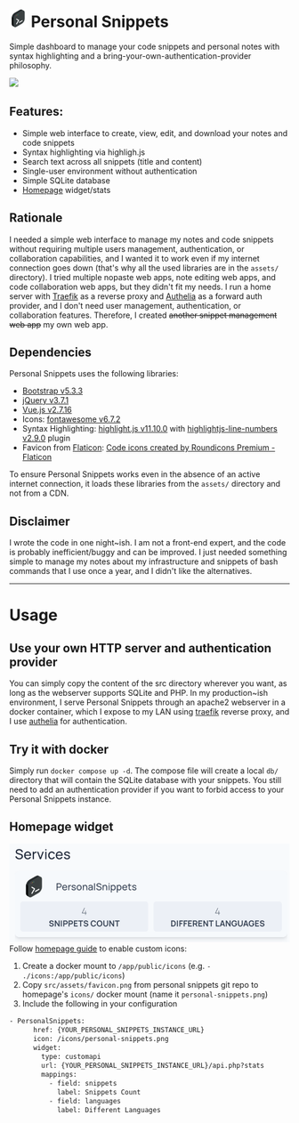 # <img src="https://github.com/Maiux92/personal-snippets/raw/refs/heads/main/src/assets/favicon.png" border="0" width="32px"> Personal Snippets
Simple dashboard to manage your code snippets and personal notes with syntax highlighting and a bring-your-own-authentication-provider philosophy.

![](https://github.com/Maiux92/personal-snippets/raw/refs/heads/main/misc/screen.gif)

## Features:
- Simple web interface to create, view, edit, and download your notes and code snippets
- Syntax highlighting via highligh.js
- Search text across all snippets (title and content)
- Single-user environment without authentication
- Simple SQLite database
- [Homepage](https://github.com/gethomepage/homepage) widget/stats

## Rationale
I needed a simple web interface to manage my notes and code snippets without requiring multiple users management, authentication, or collaboration capabilities, and I wanted it to work even if my internet connection goes down (that's why all the used libraries are in the `assets/` directory). I tried multiple nopaste web apps, note editing web apps, and code collaboration web apps, but they didn't fit my needs.
I run a home server with [Traefik](https://traefik.io/traefik/) as a reverse proxy and [Authelia](https://www.authelia.com/) as a forward auth provider, and I don't need user management, authentication, or collaboration features. Therefore, I created ~~another snippet management web app~~ my own web app.

## Dependencies
Personal Snippets uses the following libraries:
- [Bootstrap v5.3.3](https://getbootstrap.com/)
- [jQuery v3.7.1](https://jquery.com/)
- [Vue.js v2.7.16](https://vuejs.org/)
- Icons: [fontawesome v6.7.2](https://fontawesome.com/)
- Syntax Highlighting: [highlight.js v11.10.0](https://highlightjs.org/) with [highlightjs-line-numbers v2.9.0](https://github.com/wcoder/highlightjs-line-numbers.js) plugin
- Favicon from [Flaticon](https://www.flaticon.con): [Code icons created by Roundicons Premium - Flaticon](https://www.flaticon.com/free-icons/code)

To ensure Personal Snippets works even in the absence of an active internet connection, it loads these libraries from the `assets/` directory and not from a CDN.

## Disclaimer
I wrote the code in one night~ish. I am not a front-end expert, and the code is probably inefficient/buggy and can be improved. I just needed something simple to manage my notes about my infrastructure and snippets of bash commands that I use once a year, and I didn't like the alternatives. 

---
# Usage
## Use your own HTTP server and authentication provider
You can simply copy the content of the src directory wherever you want, as long as the webserver supports SQLite and PHP.
In my production~ish environment, I serve Personal Snippets through an apache2 webserver in a docker container, which I expose to my LAN using [traefik](https://traefik.io/traefik/) reverse proxy, and I use [authelia](https://www.authelia.com/) for authentication.

## Try it with docker
Simply run ``docker compose up -d``.
The compose file will create a local `db/` directory that will contain the SQLite database with your snippets.
You still need to add an authentication provider if you want to forbid access to your Personal Snippets instance.

## Homepage widget
![](https://github.com/Maiux92/personal-snippets/raw/refs/heads/main/misc/homepage-screen.png)
Follow [homepage guide](https://gethomepage.dev/configs/services/#icons) to enable custom icons:
1) Create a docker mount to `/app/public/icons` (e.g. `- ./icons:/app/public/icons`)
2) Copy `src/assets/favicon.png` from personal snippets git repo to homepage's `icons/` docker mount (name it `personal-snippets.png`)
3) Include the following in your configuration

```
- PersonalSnippets:
      href: {YOUR_PERSONAL_SNIPPETS_INSTANCE_URL}
      icon: /icons/personal-snippets.png
      widget:
        type: customapi
        url: {YOUR_PERSONAL_SNIPPETS_INSTANCE_URL}/api.php?stats
        mappings:
          - field: snippets
            label: Snippets Count
          - field: languages
            label: Different Languages
```
